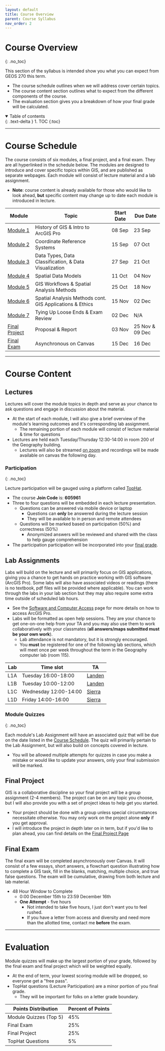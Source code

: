 ```yaml
---
layout: default
title: Course Overview
parent: Course Syllabus
nav_order: 2
---
```


# Course Overview
{: .no_toc}

This section of the syllabus is intended show you what you can expect from GEOS 270 this term.
* The course schedule outlines when we will address cover certain topics.
* The course content section outlines what to expect from the different components of the course.
* The evaluation section gives you a breakdown of how your final grade will be calculated.


<details open markdown="block">
  <summary>
    Table of contents
  </summary>
  {: .text-delta }
1. TOC
{:toc}
</details>

---

# Course Schedule

The course consists of six modules, a final project, and a final exam.  They are all hyperlinked in the schedule below.  The modules are designed to introduce and cover specific topics within GIS, and are published as separate webpages.  Each module will consist of lecture material and a lab assignment.

* **Note**: course content is already available for those who would like to look ahead, **but** specific content may change up to date each module is introduced in lecture.

|                         Module                         |                                Topic                        |Start Date|Due Date|
|--------------------------------------------------------|-------------------------------------------------------------|----------|--------|
|[Module 1](https://geos270.github.io/Module1/)          |History of GIS & Intro to ArcGIS Pro                         |08 Sep    |23 Sep  |
|[Module 2](https://geos270.github.io/Module2/)          |Coordinate Reference Systems                                 |15 Sep    |07 Oct  |
|[Module 3](https://geos270.github.io/Module3/)          |Data Types, Data Classification, & Data Visualization        |27 Sep    |21 Oct  |
|[Module 4](https://geos270.github.io/Module4/)          |Spatial Data Models                                          |11 Oct    |04 Nov  |
|[Module 5](https://geos270.github.io/Module5/)          |GIS Workflows & Spatial Analysis Methods                     |25 Oct    |18 Nov  |
|[Module 6](https://geos270.github.io/Module6/)          |Spatial Analysis Methods cont.<br> GIS Applications & Ethics |15 Nov    |02 Dec  |
|[Module 7](docs/Overview.md/##final-exam)               |Tying Up Loose Ends & Exam Review                            |02 Dec    |N/A     |
|[Final Project](https://geos270.github.io/FinalProject/)|Proposal & Report                                            |03 Nov    |25 Nov & 09 Dec  |
|[Final Exam](docs/Overview.md/##final-exam)             |Asynchronous on Canvas                                       |15 Dec    |16 Dec  |


---

# Course Content

## Lectures

Lectures will cover the module topics in depth and serve as your chance to ask questions and engage in discussion about the material.
* At the start of each module, I will also give a brief overview of the module's learning outcomes and it's corresponding lab assignment.
  * The remaining portion of each module will consist of lecture material & time for questions
* Lectures are held each Tuesday/Thursday 12:30-14:00 in room 200 of the Geography building.
  * Lectures will also be streamed [on zoom](https://ubc.zoom.us/j/68713181849?pwd=SThIWUkvVTVtbkpwME11c1NDYlFVZz09) and recordings will be made available on canvas the following day.

### Participation
{: .no_toc}

Lecture participation will be gauged using a platform called [TopHat](https://tophat.com/students/).

* The course **Join Code** is: **605961**
* Three to four questions will be embedded in each lecture presentation.
  * Questions can be answered via mobile device or laptop
    * Questions can **only** be answered during the lecture session
    * They will be available to in person and remote attendees
  * Questions will be marked based on participation (50%) and correctness (50%)
    * Anonymized answers will be reviewed and shared with the class to help gauge comprehension
* The participation participation will be incorporated into your [final grade](Overview.md#evaluation).

## Lab Assignments

Labs will build on the lecture and will primarily focus on GIS applications, giving you a chance to get hands on practice working with GIS software (ArcGIS Pro).  Some labs will also have associated videos or readings (there is no textbook, pdf files will be provided where applicable).  You can work through the labs in your lab section but they may also require some extra time outside of scheduled lab hours.

* See the [Software and Computer Access](/Labs.md) page for more details on how to access ArcGIS Pro. 
* Labs will be formatted as open help sessions.  They are your chance to get one-on-one help from your TA and you may also use them to work collaboratively with your classmates (**all answers/maps submitted must be your own work**).
  * Lab attendance is not mandatory, but it is strongly encouraged.
  * You **must** be registered for one of the following lab sections, which will meet once per week throughout the term in the Geography computer lab (room 115).

|Lab |   Time slot            |  TA  |
|----|------------------------|------|
|L1A |Tuesday 16:00-18:00     |[Landen](../#landen-matechuk)|
|L1B |Tuesday 10:00-12:00     |[Landen](../#landen-matechuk)|
|L1C |Wednesday 12:00-14:00   |[Sierra](../#sierra-collins)|
|L1D |Friday 14:00-16:00      |[Sierra](../#sierra-collins)|

### Module Quizzes
{: .no_toc}

Each module's Lab Assignment will have an associated quiz that will be due on the date listed in the [Course Schedule](#course-schedule).  The quiz will primarily pertain to the Lab Assignment, but will also build on concepts covered in lecture.
  * You will be allowed multiple attempts for quizzes in case you make a mistake or would like to update your answers, only your final submission will be marked.


## Final Project

GIS is a collaborative discipline so your final project will be a group assignment (2-4 members).  The project can be on any topic you choose, but I will also provide you with a set of project ideas to help get you started.
* Your project should be done with a group unless special circumstances necessitate otherwise.  You may only work on the project alone **only** if you get approval.
* I will introduce the project in depth later on in term, but if you'd like to plan ahead, you can find details on the [Final Project Page](https://geos270.github.io/FinalProject/) 


## Final Exam

The final exam will be completed asynchronously over Canvas. It will consist of a few essays, short answers, a flowchart question illustrating how to complete a GIS task, fill in the blanks, matching, multiple choice, and true false questions.  The exam will be cumulative, drawing from both lecture and lab material.

* 48 Hour Window to Complete
  * 0:00 December 15th to 23:59 December 16th
  * **One Attempt** - five hours
    * Not intended to take five hours, I just don't want you to feel rushed.
    * If you have a letter from access and diversity and need more than the allotted time, contact me **before** the exam.

---

# Evaluation

Module quizzes will make up the largest portion of your grade, followed by the final exam and final project which  will be weighted equally.
* At the end of term, your lowest scoring module will be dropped, so everyone get a "free pass".
* TopHat questions (Lecture Participation) are a minor portion of you final grade.
  * They will be important for folks on a letter grade boundary.

| Points Distribution    | Percent of Points |
|------------------------|-------------------|
| Module Quizzes (Top 5) | 45%               |
| Final Exam             | 25%               |
| Final Project          | 25%               |
| TopHat Questions       | 5%                |